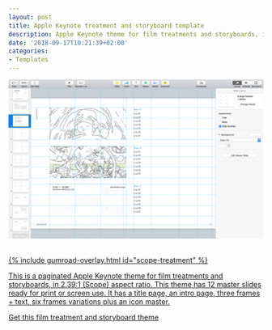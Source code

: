 ```yaml
---
layout: post
title: Apple Keynote treatment and storyboard template
description: Apple Keynote theme for film treatments and storyboards, in 2.39:1 (Scope) aspect ratio
date: '2018-09-17T10:21:39+02:00'
categories:
- Templates
---
```

<a href="https://gum.co/scope-treatment"><img src="/images/Apple-Keynote-Storyboard-Theme-Advertising-Film-Treatment-Scope-2.39x1-Avenir-Light-10pt-on-DIN-A4-landscape_03.png"/><br/><br/>

{% include gumroad-overlay.html id="scope-treatment" %}

This is a paginated Apple Keynote theme for film treatments and storyboards, in 2.39:1 (Scope) aspect ratio. This theme has 12 master slides ready for print or screen use. It has a title page, an intro page, three frames + text, six frames variations plus an icon master.

<script src="https://gumroad.com/js/gumroad.js"></script><a class="gumroad-button" href="https://gum.co/scope-treatment?wanted=true" target="_blank">Get this film treatment and storyboard theme</a>
